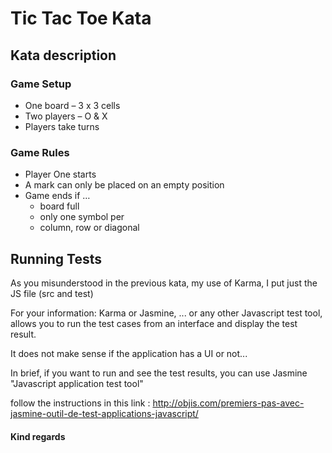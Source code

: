 # Tic Tac Toe Kata

## Kata description

### Game Setup

- One board – 3 x 3 cells
- Two players – O & X
- Players take turns

### Game Rules

- Player One starts
- A mark can only be placed on an empty position
- Game ends if …
  - board full
  - only one symbol per 
  - column, row or diagonal

## Running Tests

As you misunderstood in the previous kata, my use of Karma, I put just the JS file (src and test)

For your information: Karma or Jasmine, ... or any other Javascript test tool, allows you to run the test cases from an interface and display the test result.

It does not make sense if the application has a UI or not...

In brief, if you want to run and see the test results, you can use Jasmine "Javascript application test tool"

follow the instructions in this link : http://objis.com/premiers-pas-avec-jasmine-outil-de-test-applications-javascript/




#### Kind regards
